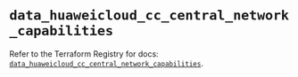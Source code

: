 # `data_huaweicloud_cc_central_network_capabilities`

Refer to the Terraform Registry for docs: [`data_huaweicloud_cc_central_network_capabilities`](https://registry.terraform.io/providers/huaweicloud/huaweicloud/1.71.1/docs/data-sources/cc_central_network_capabilities).
